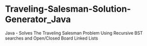 # Traveling-Salesman-Solution-Generator_Java
Java - Solves The Traveling Salesman Problem Using Recursive BST searches and Open/Closed Board Linked Lists
